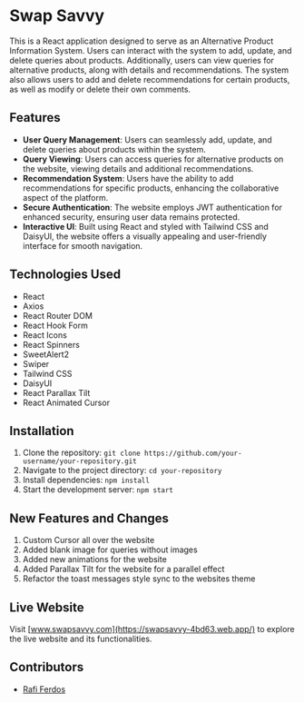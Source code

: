# Swap Savvy

This is a React application designed to serve as an Alternative Product Information System. Users can interact with the system to add, update, and delete queries about products. Additionally, users can view queries for alternative products, along with details and recommendations. The system also allows users to add and delete recommendations for certain products, as well as modify or delete their own comments.

## Features

- **User Query Management**: Users can seamlessly add, update, and delete queries about products within the system.
- **Query Viewing**: Users can access queries for alternative products on the website, viewing details and additional recommendations.
- **Recommendation System**: Users have the ability to add recommendations for specific products, enhancing the collaborative aspect of the platform.
- **Secure Authentication**: The website employs JWT authentication for enhanced security, ensuring user data remains protected.
- **Interactive UI**: Built using React and styled with Tailwind CSS and DaisyUI, the website offers a visually appealing and user-friendly interface for smooth navigation.

## Technologies Used

- React
- Axios
- React Router DOM
- React Hook Form
- React Icons
- React Spinners
- SweetAlert2
- Swiper
- Tailwind CSS
- DaisyUI
- React Parallax Tilt
- React Animated Cursor

## Installation

1. Clone the repository: `git clone https://github.com/your-username/your-repository.git`
2. Navigate to the project directory: `cd your-repository`
3. Install dependencies: `npm install`
4. Start the development server: `npm start`

## New Features and Changes

1. Custom Cursor all over the website
2. Added blank image for queries without images
3. Added new animations for the website
4. Added Parallax Tilt for the website for a parallel effect
5. Refactor the toast messages style sync to the websites theme

## Live Website

Visit [www.swapsavvy.com](https://swapsavvy-4bd63.web.app/) to explore the live website and its functionalities.

## Contributors

- [Rafi Ferdos](https://github.com/rafiferdos)
